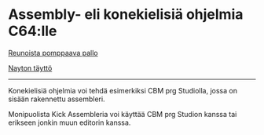 # Assembly- eli konekielisiä ohjelmia C64:lle

[Reunoista pomppaava pallo](Pomppupallo%20asm.md)

[Nayton täyttö](Nayton%20taytto.md)

---

Konekielisiä ohjelmia voi tehdä esimerkiksi CBM prg Studiolla, jossa on sisään rakennettu assembleri.

Monipuolista Kick Assembleria voi käyttää CBM prg Studion kanssa tai erikseen jonkin muun editorin kanssa.
